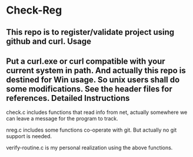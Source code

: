 Check-Reg
=
This repo is to register/validate project using github and curl.
Usage
-
Put a curl.exe or curl compatible with your current system in path.
And actually this repo is destined for Win usage. So unix users shall do 
some modifications.
See the header files for references.
Detailed Instructions
-
check.c includes functions that read info from net, actually somewhere we can
leave a message for the program to track.

nreg.c includes some functions co-operate with git. But actually no git support 
is needed.

verify-routine.c is my personal realization using the above functions.
